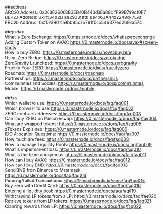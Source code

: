##address  
ARC20 Address: 0x008E26068B3EB40B443d3Ea88c1fF99B789c10F7  
BEP20 Address: 0x1f534d2B1ee2933f1fdF8e4b63A44b2249d77EAf  
ERC20 Address: 0xf0939011a9bb95c3b791f0cb546377ed2693a574  

##guides  
What is Zero Exchange:  https://0.masternode.io/docs/whatiszeroexchange  
Adding Custom Token on AVAX: https://0.masternode.io/docs/avax#screen-shots  
How to buy ZERO: https://0.masternode.io/docs/howtobuyzero  
Using Zero Bridge: https://0.masternode.io/docs/zerobridge  
ZeroGravity Launchpad: https://0.masternode.io/docs/zerogravity  
Fructify Your ZERO: https://0.masternode.io/docs/fructifyzero  
Roadmap: https://0.masternode.io/docs/roadmap  
Partnerships: https://0.masternode.io/docs/partnerships  
Communities and Socials: https://0.masternode.io/docs/communities  
Mobile: https://0.masternode.io/docs/mobile  

##faq  
Which wallet to use: https://0.masternode.io/docs/faq/faq001  
Which browser to use: https://0.masternode.io/docs/faq/faq002  
ZERO contract addresses: https://0.masternode.io/docs/faq/faq003  
Can I buy ZERO on Pancakeswap: https://0.masternode.io/docs/faq/faq004  
What are wrapped tokens: https://0.masternode.io/docs/faq/faq005  
zTokens Explained: https://0.masternode.io/docs/faq/faq006  
IDO Allocation Questions: https://0.masternode.io/docs/faq/faq007  
How much are fees: https://0.masternode.io/docs/faq/faq008  
How to manage Liquidity Pools: https://0.masternode.io/docs/faq/faq009  
What is impermanent loss: https://0.masternode.io/docs/faq/faq010  
What is the team anonymous: https://0.masternode.io/docs/faq/faq011  
How can I buy AVAX: https://0.masternode.io/docs/faq/faq012  
How can I buy BNB: https://0.masternode.io/docs/faq/faq013  
Send BNB from Binance to Metamask: https://0.masternode.io/docs/faq/faq014  
Pending/failed Transactions: https://0.masternode.io/docs/faq/faq015  
Buy Zero with Credit Card: https://0.masternode.io/docs/faq/faq016  
Entering a liquidity pool: https://0.masternode.io/docs/faq/faq019  
Withdrawing LP tokens from a LP: https://0.masternode.io/docs/faq/faq020  
Retrieve tokens from LP tokens: https://0.masternode.io/docs/faq/faq021  
Claiming rewards from LP: https://0.masternode.io/docs/faq/faq022  
